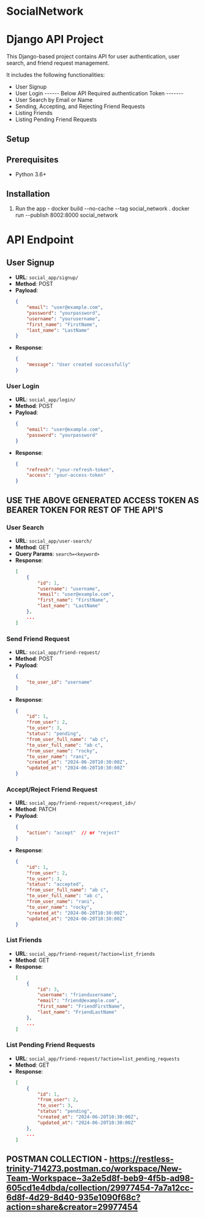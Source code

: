 # SocialNetwork

# Django API Project

This Django-based project contains API for user authentication, user search, and friend request management. 

It includes the following functionalities:
- User Signup
- User Login
------ Below API Required authentication Token -------
- User Search by Email or Name
- Sending, Accepting, and Rejecting Friend Requests
- Listing Friends
- Listing Pending Friend Requests

## Setup

## Prerequisites
- Python 3.6+

## Installation
1. Run the app - 
         docker build --no-cache --tag social_network .
         docker run --publish 8002:8000 social_network

# API Endpoint

## User Signup
- **URL**: `social_app/signup/`
- **Method**: POST
- **Payload**:
    ```json
    {
        "email": "user@example.com",
        "password": "yourpassword",
        "username": "yourusername",
        "first_name": "FirstName",
        "last_name": "LastName"
    }
    ```
- **Response**:
    ```json
    {
        "message": "User created successfully"
    }
    ```

### User Login
- **URL**: `social_app/login/`
- **Method**: POST
- **Payload**:
    ```json
    {
        "email": "user@example.com",
        "password": "yourpassword"
    }
    ```
- **Response**:
    ```json
    {
        "refresh": "your-refresh-token",
        "access": "your-access-token"
    }
    ```

## USE THE ABOVE GENERATED ACCESS TOKEN AS BEARER TOKEN FOR REST OF THE API'S

### User Search
- **URL**: `social_app/user-search/`
- **Method**: GET
- **Query Params**: `search=<keyword>`
- **Response**:
    ```json
    [
        {
            "id": 1,
            "username": "username",
            "email": "user@example.com",
            "first_name": "FirstName",
            "last_name": "LastName"
        },
        ...
    ]
    ```

### Send Friend Request
- **URL**: `social_app/friend-request/`
- **Method**: POST
- **Payload**:
    ```json
    {
        "to_user_id": "username"
    }
    ```
- **Response**:
    ```json
    {
        "id": 1,
        "from_user": 2,
        "to_user": 3,
        "status": "pending",
        "from_user_full_name": "ab c",
        "to_user_full_name": "ab c",
        "from_user_name": "rocky",
        "to_user_name": "rani",
        "created_at": "2024-06-20T10:30:00Z",
        "updated_at": "2024-06-20T10:30:00Z"
    }
    ```

### Accept/Reject Friend Request
- **URL**: `social_app/friend-request/<request_id>/`
- **Method**: PATCH
- **Payload**:
    ```json
    {
        "action": "accept"  // or "reject"
    }
    ```
- **Response**:
    ```json
    {
        "id": 1,
        "from_user": 2,
        "to_user": 3,
        "status": "accepted",
        "from_user_full_name": "ab c",
        "to_user_full_name": "ab c",
        "from_user_name": "rani",
        "to_user_name": "rocky",
        "created_at": "2024-06-20T10:30:00Z",
        "updated_at": "2024-06-20T10:30:00Z"
    }
    ```

### List Friends
- **URL**: `social_app/friend-request/?action=list_friends`
- **Method**: GET
- **Response**:
    ```json
    [
        {
            "id": 3,
            "username": "friendusername",
            "email": "friend@example.com",
            "first_name": "FriendFirstName",
            "last_name": "FriendLastName"
        },
        ...
    ]
    ```

### List Pending Friend Requests
- **URL**: `social_app/friend-request/?action=list_pending_requests`
- **Method**: GET
- **Response**:
    ```json
    [
        {
            "id": 1,
            "from_user": 2,
            "to_user": 3,
            "status": "pending",
            "created_at": "2024-06-20T10:30:00Z",
            "updated_at": "2024-06-20T10:30:00Z"
        },
        ...
    ]
    ```

## POSTMAN COLLECTION - https://restless-trinity-714273.postman.co/workspace/New-Team-Workspace~3a2e5d8f-beb9-4f5b-ad98-605cd1e4dbda/collection/29977454-7a7a12cc-6d8f-4d29-8d40-935e1090f68c?action=share&creator=29977454
